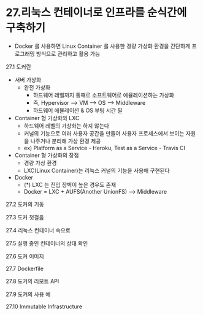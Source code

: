 27.리눅스 컨테이너로 인프라를 순식간에 구축하기
=====================================
- Docker 를 사용하면 Linux Container 를 사용한 경량 가상화 환경을 간단하게 프로그래밍 방식으로 관리하고 활용 가능 

27.1 도커란
- 서버 가상화
    - 완전 가상화
        - 하드웨어 레벨까지 통째로 소프트웨어로 에뮬레이션하는 가상화
        - 즉, Hypervisor --> VM --> OS --> Middleware
        - 하드웨어 에뮬레이션 & OS 부팅 시간 필
- Container 형 가상화와 LXC
    - 하드웨어 레벨의 가상화는 하지 않는다
    - 커널의 기능으로 여러 사용자 공간을 만들어 사용자 프로세스에서 보이는 자원을 나주거나 분리해 가상 환경 제공
    - ex) Platform as a Service - Heroku, Test as a Service - Travis CI
- Container 형 가상화의 장점
    - 경량 가상 환경
    - LXC(Linux Container)는 리눅스 커널의 기능을 사용해 구현된다
- Docker
    - (*) LXC 는 진입 장벽이 높은 경우도 존재
    - Docker = LXC + AUFS(Another UnionFS) --> Middleware
    
27.2 도커의 기동

27.3 도커 첫걸음

27.4 리눅스 컨테이너 속으로

27.5 실행 중인 컨테이너의 상태 확인

27.6 도커 이미지

27.7 Dockerfile

27.8 도커의 리모트 API

27.9 도커의 사용 예

27.10 Immutable Infrastructure
